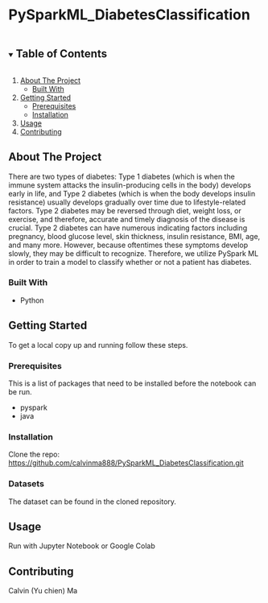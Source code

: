 # PySparkML_DiabetesClassification
 
<!-- TABLE OF CONTENTS -->
<details open="open">
  <summary><h2 style="display: inline-block">Table of Contents</h2></summary>
  <ol>
    <li>
      <a href="#about-the-project">About The Project</a>
      <ul>
        <li><a href="#built-with">Built With</a></li>
      </ul>
    </li>
    <li>
      <a href="#getting-started">Getting Started</a>
      <ul>
        <li><a href="#prerequisites">Prerequisites</a></li>
        <li><a href="#installation">Installation</a></li>
      </ul>
    </li>
    <li><a href="#usage">Usage</a></li>
    <li><a href="#contributing">Contributing</a></li>
  </ol>
</details>


<!-- ABOUT THE PROJECT -->
## About The Project

There are two types of diabetes: Type 1 diabetes (which is when the immune system attacks the insulin-producing cells in the body) develops early in life, and Type 2 diabetes (which is when the body develops insulin resistance) usually develops gradually over time due to lifestyle-related factors. Type 2 diabetes may be reversed through diet, weight loss, or exercise, and therefore, accurate and timely diagnosis of the disease is crucial.
Type 2 diabetes can have numerous indicating factors including pregnancy, blood glucose level, skin thickness, insulin resistance, BMI, age, and many more. However, because oftentimes these symptoms develop slowly, they may be difficult to recognize. Therefore, we utilize PySpark ML in order to train a model to classify whether or not a patient has diabetes.

### Built With

* []()Python


<!-- GETTING STARTED -->
## Getting Started

To get a local copy up and running follow these steps.

### Prerequisites

This is a list of packages that need to be installed before the notebook can be run.
* pyspark
* java


### Installation

Clone the repo: https://github.com/calvinma888/PySparkML_DiabetesClassification.git

### Datasets
The dataset can be found in the cloned repository.

<!-- USAGE EXAMPLES -->
## Usage

Run with Jupyter Notebook or Google Colab


<!-- CONTRIBUTING -->
## Contributing

Calvin (Yu chien) Ma

